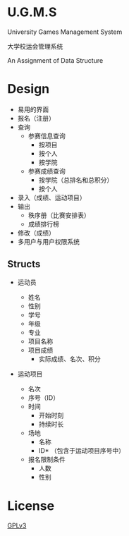 # U.G.M.S
University Games Management System

大学校运会管理系统

An Assignment of Data Structure

# Design

* 易用的界面
* 报名（注册）
* 查询
  * 参赛信息查询
    * 按项目
    * 按个人
    * 按学院
  * 参赛成绩查询
    * 按学院（总排名和总积分）
    * 按个人
* 录入（成绩、运动项目）
* 输出
  * 秩序册（比赛安排表）
  * 成绩排行榜
* 修改（成绩）
* 多用户与用户权限系统

## Structs

* 运动员
  * 姓名
  * 性别
  * 学号
  * 年级
  * 专业
  * 项目名称
  * 项目成绩
    * 实际成绩、名次、积分

* 运动项目
  * 名次
  * 序号（ID）
  * 时间
    * 开始时刻
    * 持续时长
  * 场地
    * 名称
    * ID\* （包含于运动项目序号中）
  * 报名限制条件
    * 人数
    * 性别

# License
[GPLv3](https://github.com/BigPa/U.G.M.S/blob/master/LICENSE)
